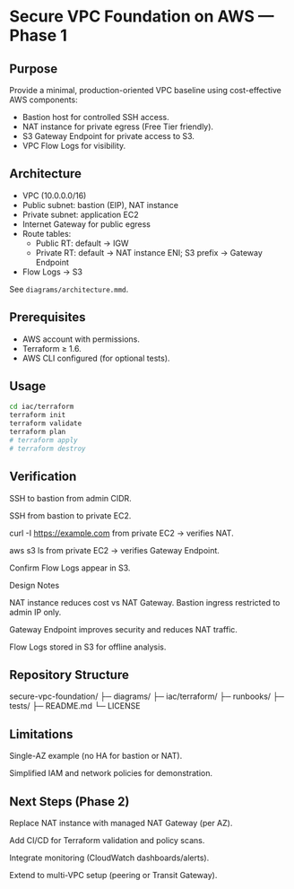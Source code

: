 # Secure VPC Foundation on AWS — Phase 1

## Purpose
Provide a minimal, production-oriented VPC baseline using cost-effective AWS components:
- Bastion host for controlled SSH access.
- NAT instance for private egress (Free Tier friendly).
- S3 Gateway Endpoint for private access to S3.
- VPC Flow Logs for visibility.

## Architecture
- VPC (10.0.0.0/16)
- Public subnet: bastion (EIP), NAT instance
- Private subnet: application EC2
- Internet Gateway for public egress
- Route tables:
  - Public RT: default → IGW
  - Private RT: default → NAT instance ENI; S3 prefix → Gateway Endpoint
- Flow Logs → S3

See `diagrams/architecture.mmd`.

## Prerequisites
- AWS account with permissions.
- Terraform ≥ 1.6.
- AWS CLI configured (for optional tests).

## Usage
```bash
cd iac/terraform
terraform init
terraform validate
terraform plan
# terraform apply
# terraform destroy
```
## Verification

SSH to bastion from admin CIDR.

SSH from bastion to private EC2.

curl -I https://example.com from private EC2 → verifies NAT.

aws s3 ls from private EC2 → verifies Gateway Endpoint.

Confirm Flow Logs appear in S3.


Design Notes

NAT instance reduces cost vs NAT Gateway.
Bastion ingress restricted to admin IP only.

Gateway Endpoint improves security and reduces NAT traffic.

Flow Logs stored in S3 for offline analysis.

## Repository Structure

secure-vpc-foundation/
├─ diagrams/
├─ iac/terraform/
├─ runbooks/
├─ tests/
├─ README.md
└─ LICENSE

## Limitations

Single-AZ example (no HA for bastion or NAT).

Simplified IAM and network policies for demonstration.


## Next Steps (Phase 2)

Replace NAT instance with managed NAT Gateway (per AZ).

Add CI/CD for Terraform validation and policy scans.

Integrate monitoring (CloudWatch dashboards/alerts).

Extend to multi-VPC setup (peering or Transit Gateway).
